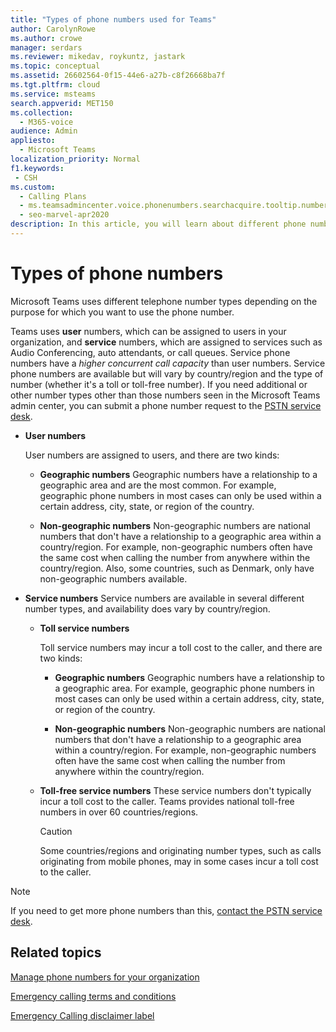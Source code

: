 ```yaml
---
title: "Types of phone numbers used for Teams"
author: CarolynRowe
ms.author: crowe
manager: serdars
ms.reviewer: mikedav, roykuntz, jastark
ms.topic: conceptual
ms.assetid: 26602564-0f15-44e6-a27b-c8f26668ba7f
ms.tgt.pltfrm: cloud
ms.service: msteams
search.appverid: MET150
ms.collection: 
  - M365-voice
audience: Admin
appliesto: 
  - Microsoft Teams
localization_priority: Normal
f1.keywords: 
 - CSH
ms.custom: 
  - Calling Plans
  - ms.teamsadmincenter.voice.phonenumbers.searchacquire.tooltip.numbertype
  - seo-marvel-apr2020
description: In this article, you will learn about different phone number types that Microsoft Teams uses.
---
```


# Types of phone numbers

Microsoft Teams uses different telephone number types depending on the purpose for which you want to use the phone number. 

Teams uses **user** numbers, which can be assigned to users in your organization, and **service** numbers, which are assigned to services such as Audio Conferencing, auto attendants, or call queues. Service phone numbers have a *higher concurrent call capacity*  than user numbers. Service phone numbers are available but will vary by country/region and the type of number (whether it's a toll or toll-free number). If you need additional or other number types other than those numbers seen in the Microsoft Teams admin center, you can submit a phone number request to the [PSTN service desk](manage-phone-numbers-for-your-organization/contact-pstn-service-desk.md).
  
- **User numbers**
    
    User numbers are assigned to users, and there are two kinds:
    
  - **Geographic numbers** Geographic numbers have a relationship to a geographic area and are the most common. For example, geographic phone numbers in most cases can only be used within a certain address, city, state, or region of the country.
    
  - **Non-geographic numbers** Non-geographic numbers are national numbers that don't have a relationship to a geographic area within a country/region. For example, non-geographic numbers often have the same cost when calling the number from anywhere within the country/region. Also, some countries, such as Denmark, only have non-geographic numbers available.
    
- **Service numbers** Service numbers are available in several different number types, and availability does vary by country/region.
    
  - **Toll service numbers**
    
    Toll service numbers may incur a toll cost to the caller, and there are two kinds:
    
      - **Geographic numbers** Geographic numbers have a relationship to a geographic area. For example, geographic phone numbers in most cases can only be used within a certain address, city, state, or region of the country.
        
      - **Non-geographic numbers** Non-geographic numbers are national numbers that don't have a relationship to a geographic area within a country/region. For example, non-geographic numbers often have the same cost when calling the number from anywhere within the country/region.
   
  - **Toll-free service numbers** These service numbers don't typically incur a toll cost to the caller. Teams provides national toll-free numbers in over 60 countries/regions.
    
    > [!CAUTION]
    > Some countries/regions and originating number types, such as calls originating from mobile phones, may in some cases incur a toll cost to the caller. 
  
> [!NOTE]
> If you need to get more phone numbers than this, [contact the PSTN service desk](manage-phone-numbers-for-your-organization/contact-pstn-service-desk.md).

## Related topics

[Manage phone numbers for your organization](manage-phone-numbers-landing-page.md)

[Emergency calling terms and conditions](emergency-calling-terms-and-conditions.md)

[Emergency Calling disclaimer label](https://github.com/MicrosoftDocs/OfficeDocs-SkypeForBusiness/blob/live/Teams/downloads/emergency-calling/emergency-calling-label-(en-us)-(v.1.0).zip?raw=true)